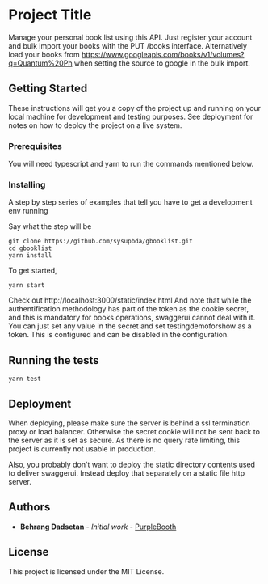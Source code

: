 # Project Title

Manage your personal book list using this API.
Just register your account and bulk import your books with the PUT /books interface.
Alternatively load your books from https://www.googleapis.com/books/v1/volumes?q=Quantum%20Ph when setting the source to google in the bulk import.

## Getting Started

These instructions will get you a copy of the project up and running on your local machine for development and testing purposes. See deployment for notes on how to deploy the project on a live system.

### Prerequisites

You will need typescript and yarn to run the commands mentioned below.

### Installing

A step by step series of examples that tell you have to get a development env running

Say what the step will be

```
git clone https://github.com/sysupbda/gbooklist.git
cd gbooklist
yarn install
```

To get started, 

```
yarn start
```

Check out http://localhost:3000/static/index.html
And note that while the authentification methodology has part of the token as the cookie secret, and this is mandatory for books operations, swaggerui cannot deal with it. You can just set any value in the secret and set testingdemoforshow as a token. This is configured and can be disabled in the configuration.

## Running the tests

```
yarn test
```

## Deployment

When deploying, please make sure the server is behind a ssl termination proxy or load balancer. Otherwise the secret cookie will not be sent back to the server as it is set as secure.
As there is no query rate limiting, this project is currently not usable in production.

Also, you probably don't want to deploy the static directory contents used to deliver swaggerui. Instead deploy that separately on a static file http server.

## Authors

* **Behrang Dadsetan** - *Initial work* - [PurpleBooth](https://github.com/sysupbda)

## License

This project is licensed under the MIT License.
